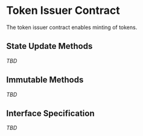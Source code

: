 <!---
Licensed under Creative Commons Attribution 4.0 International License
https://creativecommons.org/licenses/by/4.0/
--->

# Token Issuer Contract #

The token issuer contract enables minting of tokens.

## State Update Methods ##

*TBD*

## Immutable Methods ##

*TBD*

## Interface Specification ##

*TBD*
